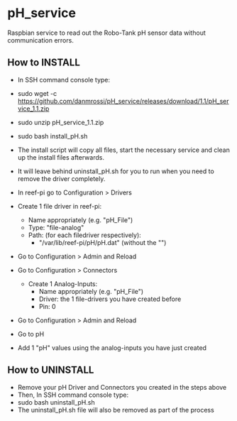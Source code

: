 # pH_service
Raspbian service to read out the Robo-Tank pH sensor data without communication errors.

## How to INSTALL

 - In SSH command console type:
 - sudo wget -c https://github.com/danmrossi/pH_service/releases/download/1.1/pH_service_1.1.zip
 - sudo unzip pH_service_1.1.zip
 - sudo bash install_pH.sh
 
 - The install script will copy all files, start the necessary service and clean up the install files afterwards.
 - It will leave behind uninstall_pH.sh for you to run when you need to remove the driver completely.
 
 - In reef-pi go to Configuration > Drivers
 - Create 1 file driver in reef-pi:
	- Name appropriately (e.g. "pH_File")
	- Type: "file-analog"
	- Path: (for each filedriver respectively):
		- "/var/lib/reef-pi/pH/pH.dat" (without the "")
		
 - Go to Configuration > Admin and Reload
 - Go to Configuration > Connectors
	- Create 1 Analog-Inputs:
		- Name appropriately (e.g. "pH_File")
		- Driver: the 1 file-drivers you have created before
		- Pin: 0
 - Go to Configuration > Admin and Reload
 - Go to pH
 - Add 1 "pH" values using the analog-inputs you have just created

## How to UNINSTALL

 - Remove your pH Driver and Connectors you created in the steps above
 - Then, In SSH command console type:
 - sudo bash uninstall_pH.sh
 - The uninstall_pH.sh file will also be removed as part of the process
